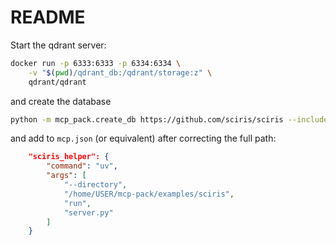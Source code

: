 # README

Start the qdrant server:

```bash
docker run -p 6333:6333 -p 6334:6334 \
    -v "$(pwd)/qdrant_db:/qdrant/storage:z" \
    qdrant/qdrant
```

and create the database

```bash
python -m mcp_pack.create_db https://github.com/sciris/sciris --include-notebooks --verbose
```

and add to `mcp.json` (or equivalent) after correcting the full path:

```json
    "sciris_helper": {
        "command": "uv",
        "args": [
            "--directory",
            "/home/USER/mcp-pack/examples/sciris",
            "run",
            "server.py"
        ]
    }      
```